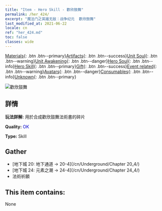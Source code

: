 ```yaml
---
title: "Item - Hero Skill - 歡欣鼓舞"
permalink: /her_424/
excerpt: "魔法门之英雄无敌：战争纪元  歡欣鼓舞"
last_modified_at: 2021-06-22
locale: cn
ref: "her_424.md"
toc: false
classes: wide
---
```

 [Materials](/ItemsCN/){: .btn .btn--primary}[Artifacts](/ItemsCN/Artifacts/){: .btn .btn--success}[Unit Soul](/ItemsCN/UnitSoul/){: .btn .btn--warning}[Unit Awakening](/ItemsCN/UnitAwakening/){: .btn .btn--danger}[Hero Soul](/ItemsCN/HeroSoul/){: .btn .btn--info}[Hero Skill](/ItemsCN/HeroSkill/){: .btn .btn--primary}[Gift](/ItemsCN/Gift/){: .btn .btn--success}[Event related](/ItemsCN/Events/){: .btn .btn--warning}[Avatars](/ItemsCN/Avatars/){: .btn .btn--danger}[Consumables](/ItemsCN/Consumables/){: .btn .btn--info}[Unknown](/ItemsCN/Unknown/){: .btn .btn--primary}

 ![歡欣鼓舞](/images/t/ps_huanxinguwu.png)

## 詳情
 **玩法詳解:** 用於合成歡欣鼓舞法術書的碎片

 **Quality:** <span style="color: #0000CD">OK</span>

 **Type:** Skill

## Gather

*    [地下城 20: 地下通道 -> 20-4](/cn/Underground/Chapter 20_4/) 
*    [地下城 24: 元素之潮 -> 24-4](/cn/Underground/Chapter 24_4/) 
*    法術祈願 

## This item contains:

  None

